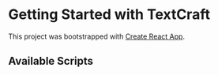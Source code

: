 # Getting Started with TextCraft

This project was bootstrapped with [Create React App](https://github.com/facebook/create-react-app).

## Available Scripts
